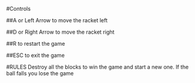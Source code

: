 #Controls

##A or Left Arrow
to move the racket left

##D or Right Arrow
to move the racket right

##R
to restart the game

##ESC
to exit the game

#RULES
Destroy all the blocks to win the game and start a new one. If the ball falls you lose the game
